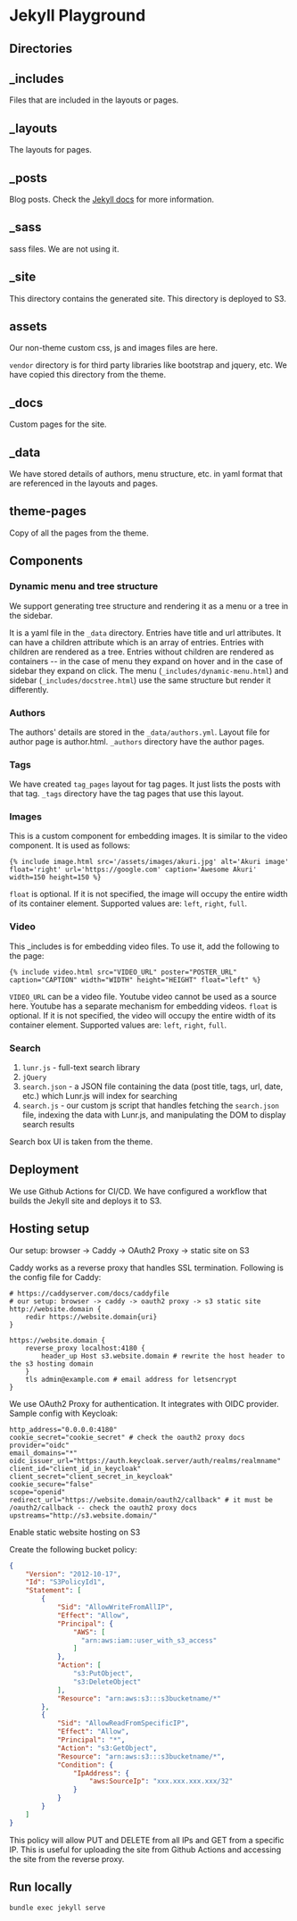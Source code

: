 # Jekyll Playground

## Directories

## _includes

Files that are included in the layouts or pages.

## _layouts

The layouts for pages.

## _posts

Blog posts. Check the [Jekyll docs](https://jekyllrb.com/docs/posts/) for more information.

## _sass

sass files. We are not using it.

## _site

This directory contains the generated site. This directory is deployed to S3.

## assets

Our non-theme custom css, js and images files are here. 

`vendor` directory is for third party libraries like bootstrap and jquery, etc. We have copied this directory from the theme.

## _docs

Custom pages for the site.

## _data

We have stored details of authors, menu structure, etc. in yaml format that are referenced in the layouts and pages. 

## theme-pages

Copy of all the pages from the theme.

## Components

### Dynamic menu and tree structure

We support generating tree structure and rendering it as a menu or a tree in the sidebar. 

It is a yaml file in the `_data` directory. Entries have title and url attributes. It can have a children attribute which is an array of entries. Entries with children are rendered as a tree. Entries without children are rendered as containers -- in the case of menu they expand on hover and in the case of sidebar they expand on click. The menu (`_includes/dynamic-menu.html`) and sidebar (`_includes/docstree.html`) use the same structure but render it differently.

### Authors

The authors' details are stored in the `_data/authors.yml`. Layout file for author page is author.html.  `_authors` directory have the author pages.

### Tags

We have created `tag_pages` layout for tag pages. It just lists the posts with that tag. `_tags` directory have the tag pages that use this layout.

### Images

This is a custom component for embedding images. It is similar to the video component. It is used as follows:

```
{% include image.html src='/assets/images/akuri.jpg' alt='Akuri image' float='right' url='https://google.com' caption='Awesome Akuri' width=150 height=150 %}
```

`float` is optional. If it is not specified, the image will occupy the entire width of its container element. Supported values are: `left`, `right`, `full`.

### Video

This _includes is for embedding video files. To use it, add the following to the page:

```
{% include video.html src="VIDEO_URL" poster="POSTER_URL" caption="CAPTION" width="WIDTH" height="HEIGHT" float="left" %}
```

`VIDEO_URL` can be a video file. Youtube video cannot be used as a source here. Youtube has a separate mechanism for embedding videos.
`float` is optional. If it is not specified, the video will occupy the entire width of its container element. Supported values are: `left`, `right`, `full`.



### Search

1. `lunr.js` - full-text search library 
2. `jQuery` 
3. `search.json` - a JSON file containing the data (post title, tags, url, date, etc.) which Lunr.js will index for searching
4. `search.js` - our custom js script that handles fetching the `search.json` file, indexing the data with Lunr.js, and manipulating the DOM to display search results

Search box UI is taken from the theme. 

## Deployment

We use Github Actions for CI/CD. We have configured a workflow that builds the Jekyll site and deploys it to S3.

## Hosting setup

Our setup: browser -> Caddy -> OAuth2 Proxy -> static site on S3

Caddy works as a reverse proxy that handles SSL termination. Following is the config file for Caddy:

```
# https://caddyserver.com/docs/caddyfile
# our setup: browser -> caddy -> oauth2 proxy -> s3 static site
http://website.domain {
    redir https://website.domain{uri}
}

https://website.domain {
    reverse_proxy localhost:4180 {
        header_up Host s3.website.domain # rewrite the host header to the s3 hosting domain
    }
    tls admin@example.com # email address for letsencrypt
}
```

We use OAuth2 Proxy for authentication. It integrates with OIDC provider. Sample config with Keycloak:

```
http_address="0.0.0.0:4180"
cookie_secret="cookie_secret" # check the oauth2 proxy docs
provider="oidc"
email_domains="*"
oidc_issuer_url="https://auth.keycloak.server/auth/realms/realmname"
client_id="client_id_in_keycloak"
client_secret="client_secret_in_keycloak"
cookie_secure="false"
scope="openid"
redirect_url="https://website.domain/oauth2/callback" # it must be /oauth2/callback -- check the oauth2 proxy docs
upstreams="http://s3.website.domain/"
```

Enable static website hosting on S3

Create the following bucket policy:
```json
{
	"Version": "2012-10-17",
	"Id": "S3PolicyId1",
	"Statement": [
		{
			"Sid": "AllowWriteFromAllIP",
			"Effect": "Allow",
			"Principal": {
                "AWS": [
                  "arn:aws:iam::user_with_s3_access"
                ]
            },
			"Action": [
				"s3:PutObject",
				"s3:DeleteObject"
			],
			"Resource": "arn:aws:s3:::s3bucketname/*"
		},
		{
			"Sid": "AllowReadFromSpecificIP",
			"Effect": "Allow",
			"Principal": "*",
			"Action": "s3:GetObject",
			"Resource": "arn:aws:s3:::s3bucketname/*",
			"Condition": {
				"IpAddress": {
					"aws:SourceIp": "xxx.xxx.xxx.xxx/32"
				}
			}
		}
	]
}
```
This policy will allow PUT and DELETE from all IPs and GET from a specific IP. This is useful for uploading the site from Github Actions and accessing the site from the reverse proxy.


## Run locally

`bundle exec jekyll serve`

